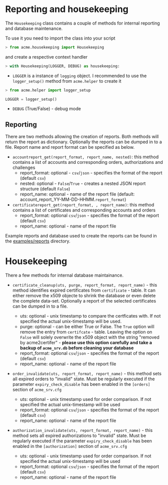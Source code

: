<!-- markdownlint-disable  MD013 -->
<!-- wiki-title Reporting and housekeeping -->
# Reporting and housekeeping

The `Housekeeping` class contains a couple of methods for internal reporting and database maintenance.

To use it you need to import the class into your script

```python
> from acme.housekeeping import Housekeeping
```

and create a respective context handler

```python
> with Housekeeping(LOGGER, DEBUG) as housekeeping:
```

- `LOGGER` is a instance of `logging` object. I recommended to use the `logger_setup()` method from `acme.helper` to create it

```python
> from acme.helper import logger_setup

LOGGER = logger_setup()
```

- `DEBUG` (True/False) - debug mode

## Reporting

There are two methods allowing the creation of reports. Both methods will return the report as dictionary. Optionally the reports can be dumped in to a file. Report name and report format can be specified as below.

- `accountreport_get(report_format, report_name, nested)`: this method contains a list of accounts and corresponding orders, authorizations and challenges
  - report_format: optional - `csv`/`json` - specifies the format of the report  (default `csv`)
  - nested: optional - `False`/`True` - creates a nested JSON report structure (default `False`)
  - report_name: optional - name of the report file (default: account_report_YY-MM-DD-HHMM.`report_format`)
- `certificatereport_get(report_format, , report_name)`: this method contains a list of certificates and corresponding accounts and orders
  - report_format: optional `csv`/`json` - specifies the format of the report  (default `csv`)
  - report_name: optional - name of the report file

Example reports and database used to create the reports can be found in the [examples/reports](../examples/reports) directory.

# Housekeeping

There a few methods for internal database maintainance.

- `certificate_cleanup(uts, purge, report_format, report_name)` - this method identifies expired certificates from `certificate` - table. It can either remove the x509 objecte to shrink the database or even delete the complete data-set.  Optionally a report of the selected certificates can be dumped in to a file.
  - uts: optional - unix timestamp to compare the certficates with. If not specified the actual unix-timestamp will be used.
  - purge: optional - can be either True or False. The `True` option will remove the entry from `certifcate` - table. Leaving the option on `False` will solely overwrite the x509 object with the string "removed by acme2certifer" - **please use this option carefully and take a backup of `acme_srv.db` before cleaning your database**
  - report_format: optional `csv`/`json` - specifies the format of the report  (default `csv`)
  - report_name: optional - name of the report file  

- `order_invalidate(uts, report_format, report_name)` - this method sets all expired orders to "invalid" state.  Must be regularly executed if the parameter `expiry_check_disable` has been enabled in the `[orders]` section of `acme_srv.cfg`
  - uts: optional - unix timestamp used for order comparison. If not specified the actual unix-timestamp will be used
  - report_format: optional `csv`/`json` - specifies the format of the report  (default `csv`)
  - report_name: optional - name of the report file  

- `authorization_invalidate(uts, report_format, report_name)` - this method sets all expired authorizations to "invalid" state.  Must be regularly executed if the parameter `expiry_check_disable` has been enabled in the `[authorization]` section of `acme_srv.cfg`
  - uts: optional - unix timestamp used for order comparison. If not specified the actual unix-timestamp will be used
  - report_format: optional `csv`/`json` - specifies the format of the report  (default `csv`)
  - report_name: optional - name of the report file  

